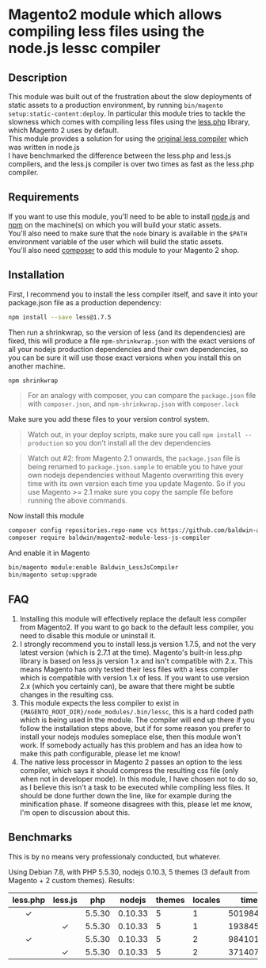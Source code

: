 # Magento2 module which allows compiling less files using the node.js lessc compiler

## Description

This module was built out of the frustration about the slow deployments of static assets to a production environment, by running `bin/magento setup:static-content:deploy`. In particular this module tries to tackle the slowness which comes with compiling less files using the [less.php](https://github.com/oyejorge/less.php) library, which Magento 2 uses by default.  
This module provides a solution for using the [original less compiler](https://github.com/less/less.js) which was written in node.js  
I have benchmarked the difference between the less.php and less.js compilers, and the less.js compiler is over two times as fast as the less.php compiler.

## Requirements

If you want to use this module, you'll need to be able to install [node.js](https://nodejs.org/) and [npm](https://www.npmjs.com/) on the machine(s) on which you will build your static assets.  
You'll also need to make sure that the `node` binary is available in the `$PATH` environment variable of the user which will build the static assets.  
You'll also need [composer](https://getcomposer.org/) to add this module to your Magento 2 shop.

## Installation

First, I recommend you to install the less compiler itself, and save it into your package.json file as a production dependency:

```sh
npm install --save less@1.7.5
```

Then run a shrinkwrap, so the version of less (and its dependencies) are fixed, this will produce a file `npm-shrinkwrap.json` with the exact versions of all your nodejs production dependencies and their own dependencies, so you can be sure it will use those exact versions when you install this on another machine.

```sh
npm shrinkwrap
```

> For an analogy with composer, you can compare the `package.json` file with `composer.json`, and `npm-shrinkwrap.json` with `composer.lock`

Make sure you add these files to your version control system.

> Watch out, in your deploy scripts, make sure you call `npm install --production` so you don't install all the dev dependencies

> Watch out #2: from Magento 2.1 onwards, the `package.json` file is being renamed to `package.json.sample` to enable you to have your own nodejs dependencies without Magento overwriting this every time with its own version each time you update Magento. So if you use Magento >= 2.1 make sure you copy the sample file before running the above commands.

Now install this module

```sh
composer config repositories.repo-name vcs https://github.com/baldwin-agency/magento2-module-less-js-compiler
composer require baldwin/magento2-module-less-js-compiler
```

And enable it in Magento

```sh
bin/magento module:enable Baldwin_LessJsCompiler
bin/magento setup:upgrade
```


## FAQ

1. Installing this module will effectively replace the default less compiler from Magento2. If you want to go back to the default less compiler, you need to disable this module or uninstall it.
2. I strongly recommend you to install less.js version 1.7.5, and not the very latest version (which is 2.7.1 at the time). Magento's built-in less.php library is based on less.js version 1.x and isn't compatible with 2.x. This means Magento has only tested their less files with a less compiler which is compatible with version 1.x of less. If you want to use version 2.x (which you certainly can), be aware that there might be subtle changes in the resulting css.
3. This module expects the less compiler to exist in `{MAGENTO_ROOT_DIR}/node_modules/.bin/lessc`, this is a hard coded path which is being used in the module. The compiler will end up there if you follow the installation steps above, but if for some reason you prefer to install your nodejs modules someplace else, then this module won't work. If somebody actually has this problem and has an idea how to make this path configurable, please let me know!
4. The native less processor in Magento 2 passes an option to the less compiler, which says it should compress the resulting css file (only when not in developer mode). In this module, I have chosen not to do so, as I believe this isn't a task to be executed while compiling less files. It should be done further down the line, like for example during the minification phase. If someone disagrees with this, please let me know, I'm open to discussion about this.

## Benchmarks

This is by no means very professionaly conducted, but whatever.

Using Debian 7.8, with PHP 5.5.30, nodejs 0.10.3, 5 themes (3 default from Magento + 2 custom themes). Results:

| less.php | less.js | php    | nodejs  | themes | locales | time     |
|:--------:|:-------:|--------|---------|--------|---------|----------|
|    ✓     |         | 5.5.30 | 0.10.33 | 5      | 1       | 501984ms |
|          |    ✓    | 5.5.30 | 0.10.33 | 5      | 1       | 193845ms |
|    ✓     |         | 5.5.30 | 0.10.33 | 5      | 2       | 984101ms |
|          |    ✓    | 5.5.30 | 0.10.33 | 5      | 2       | 371407ms |
